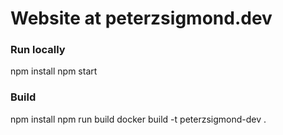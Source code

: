  # Website at peterzsigmond.dev

### Run locally
npm install
npm start

### Build
npm install
npm run build
docker build -t peterzsigmond-dev .
